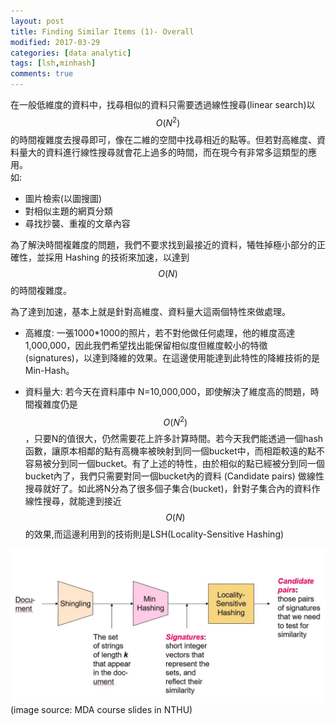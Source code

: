 ```yaml
---
layout: post
title: Finding Similar Items (1)- Overall 
modified: 2017-03-29
categories: [data analytic]
tags: [lsh,minhash]
comments: true
---
```


 在一般低維度的資料中，找尋相似的資料只需要透過線性搜尋(linear search)以 $$O(N^{2})$$ 的時間複雜度去搜尋即可，像在二維的空間中找尋相近的點等。但若對高維度、資料量大的資料進行線性搜尋就會花上過多的時間，而在現今有非常多這類型的應用。  
 如:
 
 - 圖片檢索(以圖搜圖)  
 - 對相似主題的網頁分類
 - 尋找抄襲、重複的文章內容

為了解決時間複雜度的問題，我們不要求找到最接近的資料，犧牲掉極小部分的正確性，並採用 Hashing 的技術來加速，以達到 $$O(N)$$ 的時間複雜度。 

為了達到加速，基本上就是針對高維度、資料量大這兩個特性來做處理。

 - 高維度: 一張1000*1000的照片，若不對他做任何處理，他的維度高達1,000,000，因此我們希望找出能保留相似度但維度較小的特徵 (signatures)，以達到降維的效果。在這邊使用能達到此特性的降維技術的是Min-Hash。
 
 - 資料量大: 若今天在資料庫中 N=10,000,000，即使解決了維度高的問題，時間複雜度仍是 $$O(N^{2})$$，只要N的值很大，仍然需要花上許多計算時間。若今天我們能透過一個hash函數，讓原本相鄰的點有高機率被映射到同一個bucket中，而相距較遠的點不容易被分到同一個bucket。有了上述的特性，由於相似的點已經被分到同一個bucket內了，我們只需要對同一個bucket內的資料 (Candidate pairs) 做線性搜尋就好了。如此將N分為了很多個子集合(bucket)，針對子集合內的資料作線性搜尋，就能達到接近 $$O(N)$$ 的效果,而這邊利用到的技術則是LSH(Locality-Sensitive Hashing)
 
![enter image description here](/images/Find-similar-items-flowchar.JPG)
(image source: MDA course slides in NTHU)


